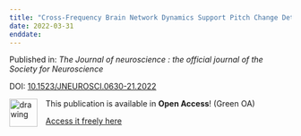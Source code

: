 ```yaml
---
title: "Cross-Frequency Brain Network Dynamics Support Pitch Change Detection."
date: 2022-03-31
enddate:
---
```


Published in: *The Journal of neuroscience : the official journal of the Society for Neuroscience*

DOI: [10.1523/JNEUROSCI.0630-21.2022](https://doi.org/10.1523/JNEUROSCI.0630-21.2022)

<img src="https://upload.wikimedia.org/wikipedia/commons/thumb/9/90/Open_Access_logo_PLoS_white_green.svg/576px-Open_Access_logo_PLoS_white_green.svg.png" alt="drawing" width="50" align="left"/> &nbsp;&nbsp;&nbsp;This publication is available in **Open Access**! (Green OA)

&nbsp;&nbsp;&nbsp;<a href="http://escholarship.mcgill.ca/downloads/9k41zk50k" download>Access it freely here</a>

